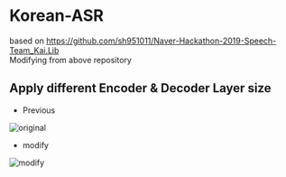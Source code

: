 # Korean-ASR
based on https://github.com/sh951011/Naver-Hackathon-2019-Speech-Team_Kai.Lib  
Modifying from above repository  
  
## Apply different Encoder & Decoder Layer size  
* Previous  
  
![original](https://postfiles.pstatic.net/MjAxOTExMjdfMTk4/MDAxNTc0ODIxODc3MTkx.0JdK_SdhSHTGjkYpHhDq4MlztY4pn93g9ZoPRTotxbwg.uwbhrBU7jqTUFLKOZRU9pnBRX0kUU35Gy70P01JLdvcg.PNG.sooftware/image.png?type=w773)  
  
* modify  
  
![modify](https://postfiles.pstatic.net/MjAxOTExMjdfMjM1/MDAxNTc0ODIxOTY1NDI3.KIFNl1lvjCnYHXCzkEssJLJxXGs-m6zKvSfaurZncasg.PnUqcLztGAueEecp5DoOWf61AExatLIu4ZZoEeS1Ia4g.PNG.sooftware/image.png?type=w773)  
  
